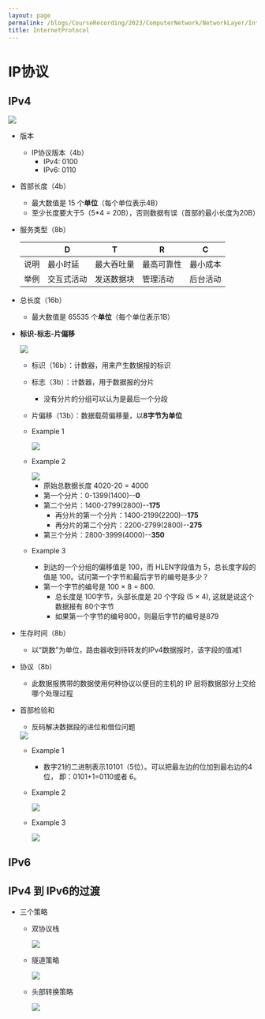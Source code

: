 ```yaml
---
layout: page
permalink: /blogs/CourseRecording/2023/ComputerNetwork/NetworkLayer/InternetProtocol/index.html
title: InternetProtocol
---
```


# IP协议

## IPv4


<img src="https://CRYoushiwo.github.io/images/blogs/CoursesRecording/ComputerNetwork/NetworkLayer/Chapter20/Untitled.png" class="blog-image" >

- 版本
    - IP协议版本（4b）
        - IPv4: 0100
        - IPv6: 0110
- 首部长度（4b）
    - 最大数值是 15 个**单位**（每个单位表示4B）
    - 至少长度要大于5（5*4 = 20B），否则数据有误（首部的最小长度为20B）
- 服务类型（8b）
    
    
    |  | D | T | R | C |
    | --- | --- | --- | --- | --- |
    | 说明 | 最小时延 | 最大吞吐量 | 最高可靠性 | 最小成本 |
    | 举例 | 交互式活动 | 发送数据块 | 管理活动 | 后台活动 |
- 总长度（16b）
    - 最大数值是 65535 个**单位**（每个单位表示1B）
- **标识-标志-片偏移**
    
    <img src="https://CRYoushiwo.github.io/images/blogs/CoursesRecording/ComputerNetwork/NetworkLayer/Chapter20/Untitled%201.png" class="blog-image" >
    
    - 标识（16b）：计数器，用来产生数据报的标识
    - 标志（3b）：计数器，用于数据报的分片
        - 没有分片的分组可以认为是最后一个分段
    - 片偏移（13b）：数据载荷偏移量，以**8字节为单位**
    - Example 1
        
        <img src="https://CRYoushiwo.github.io/images/blogs/CoursesRecording/ComputerNetwork/NetworkLayer/Chapter20/Untitled%202.png" class="blog-image" >
        
    - Example 2
        
        <img src="https://CRYoushiwo.github.io/images/blogs/CoursesRecording/ComputerNetwork/NetworkLayer/Chapter20/Untitled%203.png" class="blog-image" >
        
        - 原始总数据长度 4020-20 = 4000
        - 第一个分片：0-1399(1400)--**0**
        - 第二个分片：1400-2799(2800)--**175**
            - 再分片的第一个分片：1400-2199(2200)--**175**
            - 再分片的第二个分片：2200-2799(2800)--**275**
        - 第三个分片：2800-3999(4000)--**350**
    - Example 3
        - 到达的一个分组的偏移值是 100，而 HLEN字段值为 5，总长度字段的值是 100。试问第一个字节和最后字节的编号是多少？
        - 第一个字节的编号是 100 × 8 = 800.
            - 总长度是 100字节，头部长度是 20 个字段 (5 × 4), 这就是说这个数据报有 80个字节
            - 如果第一个字节的编号800，则最后字节的编号是879
- 生存时间（8b）
    - 以“跳数”为单位，路由器收到待转发的IPv4数据报时，该字段的值减1
- 协议（8b）
    - 此数据报携带的数据使用何种协议以便目的主机的 IP 层将数据部分上交给哪个处理过程
- 首部检验和
    - 反码解决数据段的进位和借位问题
    
    <img src="https://CRYoushiwo.github.io/images/blogs/CoursesRecording/ComputerNetwork/NetworkLayer/Chapter20/Untitled%204.png" class="blog-image" >
    
    - Example 1
        - 数字21的二进制表示10101（5位）。可以把最左边的位加到最右边的4位，
        即：0101+1=0110或者 6。
    - Example 2
        
        <img src="https://CRYoushiwo.github.io/images/blogs/CoursesRecording/ComputerNetwork/NetworkLayer/Chapter20/Untitled%205.png" class="blog-image" >
        
    - Example 3
        
        <img src="https://CRYoushiwo.github.io/images/blogs/CoursesRecording/ComputerNetwork/NetworkLayer/Chapter20/Untitled%206.png" class="blog-image" >
        

## IPv6

## IPv4 到 IPv6的过渡

- 三个策略
    - 双协议栈
        
        <img src="https://CRYoushiwo.github.io/images/blogs/CoursesRecording/ComputerNetwork/NetworkLayer/Chapter20/Untitled%207.png" class="blog-image" >
        
    - 隧道策略
        
        <img src="https://CRYoushiwo.github.io/images/blogs/CoursesRecording/ComputerNetwork/NetworkLayer/Chapter20/Untitled%208.png" class="blog-image" >
        
    - 头部转换策略
        
        <img src="https://CRYoushiwo.github.io/images/blogs/CoursesRecording/ComputerNetwork/NetworkLayer/Chapter20/Untitled%209.png" class="blog-image" >